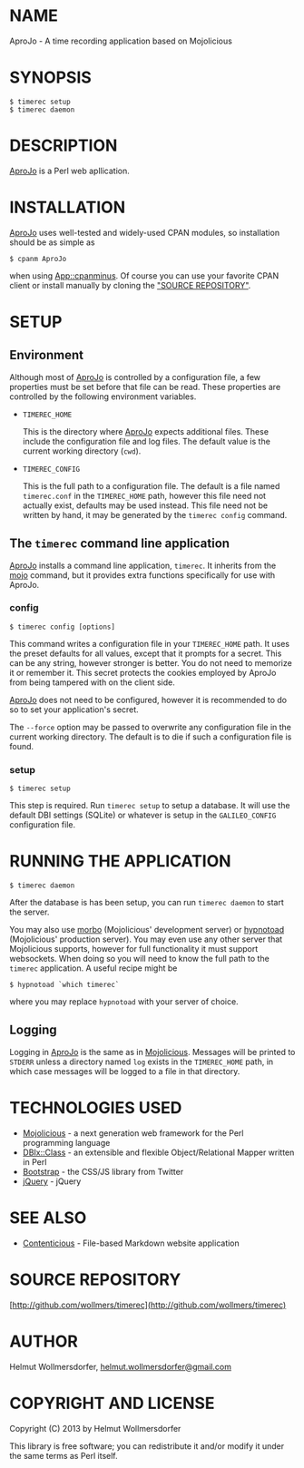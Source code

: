 # NAME

AproJo - A time recording application based on Mojolicious

# SYNOPSIS

    $ timerec setup
    $ timerec daemon

# DESCRIPTION

[AproJo](https://metacpan.org/pod/AproJo) is a Perl web apllication.

# INSTALLATION

[AproJo](https://metacpan.org/pod/AproJo) uses well-tested and widely-used CPAN modules, so installation should be as simple as

    $ cpanm AproJo

when using [App::cpanminus](https://metacpan.org/pod/App::cpanminus). Of course you can use your favorite CPAN client or install manually by cloning the ["SOURCE REPOSITORY"](#source-repository).

# SETUP

## Environment

Although most of [AproJo](https://metacpan.org/pod/AproJo) is controlled by a configuration file, a few properties must be set before that file can be read. These properties are controlled by the following environment variables.

- `TIMEREC_HOME`

    This is the directory where [AproJo](https://metacpan.org/pod/AproJo) expects additional files. These include the configuration file and log files. The default value is the current working directory (`cwd`).

- `TIMEREC_CONFIG`

    This is the full path to a configuration file. The default is a file named `timerec.conf` in the `TIMEREC_HOME` path, however this file need not actually exist, defaults may be used instead. This file need not be written by hand, it may be generated by the `timerec config` command.

## The `timerec` command line application

[AproJo](https://metacpan.org/pod/AproJo) installs a command line application, `timerec`. It inherits from the [mojo](https://metacpan.org/pod/mojo) command, but it provides extra functions specifically for use with AproJo.

### config

    $ timerec config [options]

This command writes a configuration file in your `TIMEREC_HOME` path. It uses the preset defaults for all values, except that it prompts for a secret. This can be any string, however stronger is better. You do not need to memorize it or remember it. This secret protects the cookies employed by AproJo from being tampered with on the client side.

[AproJo](https://metacpan.org/pod/AproJo) does not need to be configured, however it is recommended to do so to set your application's secret. 

The `--force` option may be passed to overwrite any configuration file in the current working directory. The default is to die if such a configuration file is found.

### setup

    $ timerec setup

This step is required. Run `timerec setup` to setup a database. It will use the default DBI settings (SQLite) or whatever is setup in the `GALILEO_CONFIG` configuration file.

# RUNNING THE APPLICATION

    $ timerec daemon

After the database is has been setup, you can run `timerec daemon` to start the server. 

You may also use [morbo](https://metacpan.org/pod/morbo) (Mojolicious' development server) or [hypnotoad](https://metacpan.org/pod/hypnotoad) (Mojolicious' production server). You may even use any other server that Mojolicious supports, however for full functionality it must support websockets. When doing so you will need to know the full path to the `timerec` application. A useful recipe might be

    $ hypnotoad `which timerec`

where you may replace `hypnotoad` with your server of choice.

## Logging

Logging in [AproJo](https://metacpan.org/pod/AproJo) is the same as in [Mojolicious](https://metacpan.org/pod/Mojolicious::Lite#Logging). Messages will be printed to `STDERR` unless a directory named `log` exists in the `TIMEREC_HOME` path, in which case messages will be logged to a file in that directory.

# TECHNOLOGIES USED

- [Mojolicious](http://mojolicio.us) - a next generation web framework for the Perl programming language
- [DBIx::Class](http://www.dbix-class.org/) - an extensible and flexible Object/Relational Mapper written in Perl
- [Bootstrap](http://twitter.github.com/bootstrap) - the CSS/JS library from Twitter
- [jQuery](http://jquery.com/) - jQuery

# SEE ALSO

- [Contenticious](https://metacpan.org/pod/Contenticious) - File-based Markdown website application

# SOURCE REPOSITORY

[http://github.com/wollmers/timerec](http://github.com/wollmers/timerec)

# AUTHOR

Helmut Wollmersdorfer, <helmut.wollmersdorfer@gmail.com>

# COPYRIGHT AND LICENSE

Copyright (C) 2013 by Helmut Wollmersdorfer

This library is free software; you can redistribute it and/or modify
it under the same terms as Perl itself.

